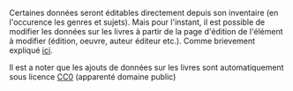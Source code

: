 <!-- LANG:EN, title="How to edit books data"-->
 
<!-- LANG:FR, title="Comment éditer les données de livres"-->
 
Certaines données seront éditables directement depuis son inventaire (en l'occurence les genres et sujets). Mais pour l'instant, il est possible de modifier les données sur les livres à partir de la page d'édition de  l'élément à modifier (édition, oeuvre, auteur éditeur etc.). Comme brievement expliqué [ici](https://wiki.inventaire.io/wiki/Data?lang=fr#structure-des-donn%C3%A9e).

Il est a noter que les ajouts de données sur les livres sont automatiquement sous licence [CC0](https://en.wikipedia.org/wiki/Creative_Commons_license#Zero_/_public_domain) (apparenté domaine public)